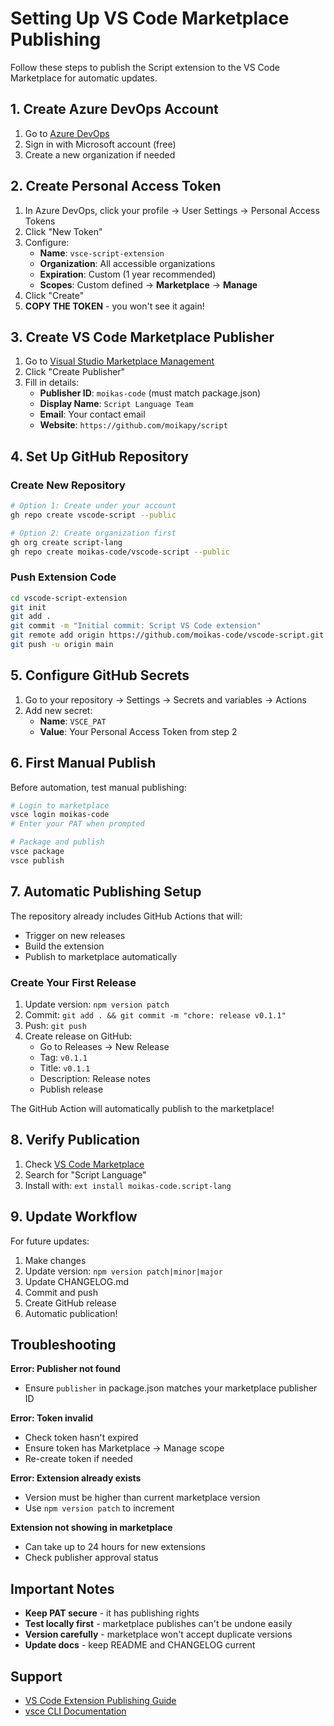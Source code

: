 # Setting Up VS Code Marketplace Publishing

Follow these steps to publish the Script extension to the VS Code Marketplace for automatic updates.

## 1. Create Azure DevOps Account

1. Go to [Azure DevOps](https://dev.azure.com)
2. Sign in with Microsoft account (free)
3. Create a new organization if needed

## 2. Create Personal Access Token

1. In Azure DevOps, click your profile → User Settings → Personal Access Tokens
2. Click "New Token"
3. Configure:
   - **Name**: `vsce-script-extension`
   - **Organization**: All accessible organizations
   - **Expiration**: Custom (1 year recommended)
   - **Scopes**: Custom defined → **Marketplace** → **Manage**
4. Click "Create"
5. **COPY THE TOKEN** - you won't see it again!

## 3. Create VS Code Marketplace Publisher

1. Go to [Visual Studio Marketplace Management](https://marketplace.visualstudio.com/manage)
2. Click "Create Publisher"
3. Fill in details:
   - **Publisher ID**: `moikas-code` (must match package.json)
   - **Display Name**: `Script Language Team`
   - **Email**: Your contact email
   - **Website**: `https://github.com/moikapy/script`

## 4. Set Up GitHub Repository

### Create New Repository
```bash
# Option 1: Create under your account
gh repo create vscode-script --public

# Option 2: Create organization first
gh org create script-lang
gh repo create moikas-code/vscode-script --public
```

### Push Extension Code
```bash
cd vscode-script-extension
git init
git add .
git commit -m "Initial commit: Script VS Code extension"
git remote add origin https://github.com/moikas-code/vscode-script.git
git push -u origin main
```

## 5. Configure GitHub Secrets

1. Go to your repository → Settings → Secrets and variables → Actions
2. Add new secret:
   - **Name**: `VSCE_PAT`
   - **Value**: Your Personal Access Token from step 2

## 6. First Manual Publish

Before automation, test manual publishing:

```bash
# Login to marketplace
vsce login moikas-code
# Enter your PAT when prompted

# Package and publish
vsce package
vsce publish
```

## 7. Automatic Publishing Setup

The repository already includes GitHub Actions that will:
- Trigger on new releases
- Build the extension
- Publish to marketplace automatically

### Create Your First Release

1. Update version: `npm version patch`
2. Commit: `git add . && git commit -m "chore: release v0.1.1"`
3. Push: `git push`
4. Create release on GitHub:
   - Go to Releases → New Release
   - Tag: `v0.1.1`
   - Title: `v0.1.1`
   - Description: Release notes
   - Publish release

The GitHub Action will automatically publish to the marketplace!

## 8. Verify Publication

1. Check [VS Code Marketplace](https://marketplace.visualstudio.com)
2. Search for "Script Language"
3. Install with: `ext install moikas-code.script-lang`

## 9. Update Workflow

For future updates:

1. Make changes
2. Update version: `npm version patch|minor|major`
3. Update CHANGELOG.md
4. Commit and push
5. Create GitHub release
6. Automatic publication!

## Troubleshooting

**Error: Publisher not found**
- Ensure `publisher` in package.json matches your marketplace publisher ID

**Error: Token invalid**
- Check token hasn't expired
- Ensure token has Marketplace → Manage scope
- Re-create token if needed

**Error: Extension already exists**
- Version must be higher than current marketplace version
- Use `npm version patch` to increment

**Extension not showing in marketplace**
- Can take up to 24 hours for new extensions
- Check publisher approval status

## Important Notes

- **Keep PAT secure** - it has publishing rights
- **Test locally first** - marketplace publishes can't be undone easily
- **Version carefully** - marketplace won't accept duplicate versions
- **Update docs** - keep README and CHANGELOG current

## Support

- [VS Code Extension Publishing Guide](https://code.visualstudio.com/api/working-with-extensions/publishing-extension)
- [vsce CLI Documentation](https://github.com/microsoft/vscode-vsce)